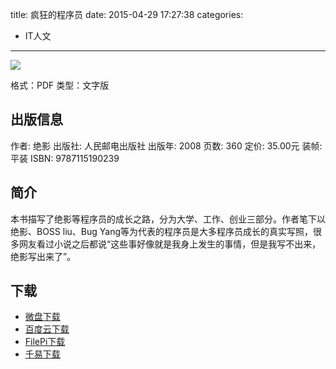 title: 疯狂的程序员
date: 2015-04-29 17:27:38
categories:
  - IT人文
---

![](http://img5.douban.com/lpic/s3325997.jpg)

格式：PDF
类型：文字版

<!--more-->

## 出版信息 ##

作者: 绝影 
出版社: 人民邮电出版社
出版年: 2008
页数: 360
定价: 35.00元
装帧: 平装
ISBN: 9787115190239

## 简介

本书描写了绝影等程序员的成长之路，分为大学、工作、创业三部分。作者笔下以绝影、BOSS liu、Bug Yang等为代表的程序员是大多程序员成长的真实写照，很多网友看过小说之后都说“这些事好像就是我身上发生的事情，但是我写不出来，绝影写出来了”。

## 下载 ##

* [微盘下载](http://vdisk.weibo.com/s/aADaW4YRORoj3)
* [百度云下载](http://pan.baidu.com/s/1eQ8dcFg)
* [FilePi下载](http://filepi.com/i/g9G2XFT)
* [千易下载](http://1000eb.com/1ggem)
